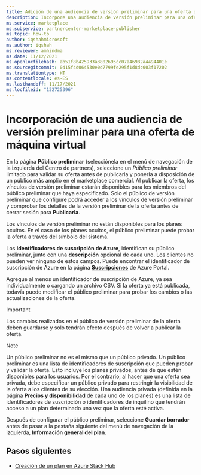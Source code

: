 ```yaml
---
title: Adición de una audiencia de versión preliminar para una oferta de máquina virtual en Azure Marketplace
description: Incorpore una audiencia de versión preliminar para una oferta de máquina virtual en Azure Marketplace.
ms.service: marketplace
ms.subservice: partnercenter-marketplace-publisher
ms.topic: how-to
author: iqshahmicrosoft
ms.author: iqshah
ms.reviewer: amhindma
ms.date: 11/12/2021
ms.openlocfilehash: ab51f8b425933a3802695cc07a46982a4494401e
ms.sourcegitcommit: 0415f4d064530e0d7799fe295f1d8dc003f17202
ms.translationtype: HT
ms.contentlocale: es-ES
ms.lasthandoff: 11/17/2021
ms.locfileid: "132725396"
---
```

# <a name="add-a-preview-audience-for-a-virtual-machine-offer"></a>Incorporación de una audiencia de versión preliminar para una oferta de máquina virtual

En la página **Público preliminar** (selecciónela en el menú de navegación de la izquierda del Centro de partners), seleccione un *Público preliminar* limitado para validar su oferta antes de publicarla y ponerla a disposición de un público más amplio en el marketplace comercial. Al publicar la oferta, los vínculos de versión preliminar estarán disponibles para los miembros del público preliminar que haya especificado. Solo el público de versión preliminar que configure podrá acceder a los vínculos de versión preliminar y comprobar los detalles de la versión preliminar de la oferta antes de cerrar sesión para **Publicarla**.

Los vínculos de versión preliminar no están disponibles para los planes ocultos. En el caso de los planes ocultos, el público preliminar puede probar la oferta a través del símbolo del sistema.

Los **identificadores de suscripción de Azure**, identifican su público preliminar, junto con una **descripción** opcional de cada uno. Los clientes no pueden ver ninguno de estos campos. Puede encontrar el identificador de suscripción de Azure en la página **[Suscripciones](https://go.microsoft.com/fwlink/?LinkId=2122490)** de Azure Portal.

Agregue al menos un identificador de suscripción de Azure, ya sea individualmente o cargando un archivo CSV. Si la oferta ya está publicada, todavía puede modificar el público preliminar para probar los cambios o las actualizaciones de la oferta.

> [!IMPORTANT]
> Los cambios realizados en el público de versión preliminar de la oferta deben guardarse y solo tendrán efecto después de volver a publicar la oferta.

> [!NOTE]
> Un público preliminar no es el mismo que un público privado. Un público preliminar es una lista de identificadores de suscripción que pueden probar y validar la oferta. Esto incluye los planes privados, antes de que estén disponibles para los usuarios. Por el contrario, al hacer que una oferta sea privada, debe especificar un público privado para restringir la visibilidad de la oferta a los clientes de su elección. Una audiencia privada (definida en la página **Precios y disponibilidad** de cada uno de los planes) es una lista de identificadores de suscripción o identificadores de inquilino que tendrán acceso a un plan determinado una vez que la oferta esté activa.

Después de configurar el público preliminar, seleccione **Guardar borrador** antes de pasar a la pestaña siguiente del menú de navegación de la izquierda, **Información general del plan**.

## <a name="next-steps"></a>Pasos siguientes

- [Creación de un plan en Azure Stack Hub](azure-vm-plan-overview.md)
